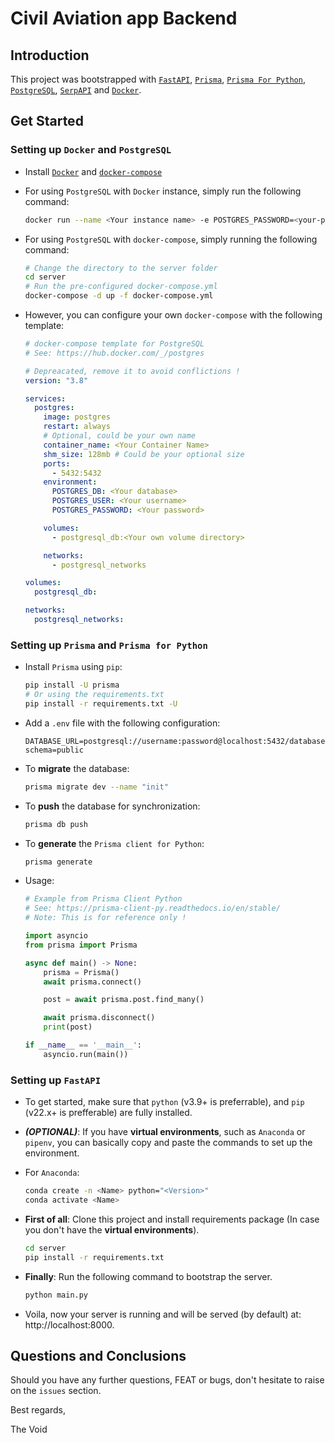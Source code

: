 # Civil Aviation app Backend

## Introduction

This project was bootstrapped with [`FastAPI`](https://fastapi.tiangolo.com), [`Prisma`](https://www.prisma.io), [`Prisma For Python`](https://prisma-client-py.readthedocs.io/en/stable/), [`PostgreSQL`](https://www.postgresql.org), [`SerpAPI`](https://serpapi.com) and [`Docker`](https://www.docker.com).

## Get Started

### Setting up `Docker` and `PostgreSQL`

- Install [`Docker`](https://docs.docker.com/engine/install/) and [`docker-compose`](https://docs.docker.com/compose/install/)
- For using `PostgreSQL` with `Docker` instance, simply run the following command:

  ```sh
  docker run --name <Your instance name> -e POSTGRES_PASSWORD=<your-passowrd> -d postgres
  ```

- For using `PostgreSQL` with `docker-compose`, simply running the following command:

  ```sh
  # Change the directory to the server folder
  cd server
  # Run the pre-configured docker-compose.yml
  docker-compose -d up -f docker-compose.yml
  ```

- However, you can configure your own `docker-compose` with the following template:

  ```yml
  # docker-compose template for PostgreSQL
  # See: https://hub.docker.com/_/postgres

  # Depreacated, remove it to avoid conflictions !
  version: "3.8"

  services:
    postgres:
      image: postgres
      restart: always
      # Optional, could be your own name
      container_name: <Your Container Name>
      shm_size: 128mb # Could be your optional size
      ports:
        - 5432:5432
      environment:
        POSTGRES_DB: <Your database>
        POSTGRES_USER: <Your username>
        POSTGRES_PASSWORD: <Your password>

      volumes:
        - postgresql_db:<Your own volume directory>

      networks:
        - postgresql_networks

  volumes:
    postgresql_db:

  networks:
    postgresql_networks:
  ```

### Setting up `Prisma` and `Prisma for Python`

- Install `Prisma` using `pip`:

  ```sh
  pip install -U prisma
  # Or using the requirements.txt
  pip install -r requirements.txt -U
  ```

- Add a `.env` file with the following configuration:

  ```env
  DATABASE_URL=postgresql://username:password@localhost:5432/database?schema=public
  ```

- To **migrate** the database:

  ```sh
  prisma migrate dev --name "init"
  ```

- To **push** the database for synchronization:

  ```sh
  prisma db push
  ```

- To **generate** the `Prisma client for Python`:

  ```sh
  prisma generate
  ```

- Usage:

  ```py
  # Example from Prisma Client Python
  # See: https://prisma-client-py.readthedocs.io/en/stable/
  # Note: This is for reference only !

  import asyncio
  from prisma import Prisma

  async def main() -> None:
      prisma = Prisma()
      await prisma.connect()

      post = await prisma.post.find_many()

      await prisma.disconnect()
      print(post)

  if __name__ == '__main__':
      asyncio.run(main())
  ```

### Setting up `FastAPI`

- To get started, make sure that `python` (v3.9+ is preferrable), and `pip` (v22.x+ is prefferable) are fully installed.

- **_(OPTIONAL)_**: If you have **virtual environments**, such as `Anaconda` or `pipenv`, you can basically copy and paste the commands to set up the environment.

- For `Anaconda`:

  ```bash
  conda create -n <Name> python="<Version>"
  conda activate <Name>
  ```

- **First of all**: Clone this project and install requirements package (In case you don't have the **virtual environments**).

  ```bash
  cd server
  pip install -r requirements.txt
  ```

- **Finally**: Run the following command to bootstrap the server.

  ```bash
  python main.py
  ```

- Voila, now your server is running and will be served (by default) at: http://localhost:8000.

## Questions and Conclusions

Should you have any further questions, FEAT or bugs, don't hesitate to raise on the `issues` section.

Best regards,

The Void
